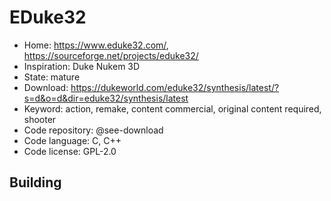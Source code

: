 # EDuke32

- Home: https://www.eduke32.com/, https://sourceforge.net/projects/eduke32/
- Inspiration: Duke Nukem 3D
- State: mature
- Download: https://dukeworld.com/eduke32/synthesis/latest/?s=d&o=d&dir=eduke32/synthesis/latest
- Keyword: action, remake, content commercial, original content required, shooter
- Code repository: @see-download
- Code language: C, C++
- Code license: GPL-2.0

## Building
